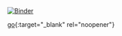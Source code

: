 
<!-- [![Binder](https://mybinder.org/badge_logo.svg)](https://mybinder.org/v2/gh/rishi-m100/recommendation_system/3d1051506a04a66989c1e5e3562622be6a7f4fdf?urlpath=lab%2Ftree%2Frec_system2.ipynb
) -->


<a target="_blank" href="https://mybinder.org/v2/gh/rishi-m100/recommendation_system/3d1051506a04a66989c1e5e3562622be6a7f4fdf?urlpath=lab%2Ftree%2Frec_system2.ipynb"><img src="https://mybinder.org/badge_logo.svg" alt="Binder"></a>


[go](http://stackoverflow.com){:target="_blank" rel="noopener"}
